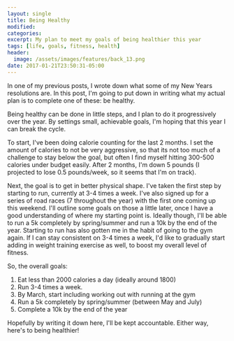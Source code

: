 ```yaml
---
layout: single
title: Being Healthy
modified:
categories:
excerpt: My plan to meet my goals of being healthier this year
tags: [life, goals, fitness, health]
header:
  image: /assets/images/features/back_13.png
date: 2017-01-21T23:50:31-05:00
---
```


In one of my previous posts, I wrote down what some of my New Years resolutions are.  In this post, I'm going to put down in writing what my actual plan is to complete one of these: be healthy.

Being healthy can be done in little steps, and I plan to do it progressively over the year.  By settings small, achievable goals, I'm hoping that this year I can break the cycle.  

To start, I've been doing calorie counting for the last 2 months.  I set the amount of calories to not be very aggressive, so that its not too much of a challenge to stay below the goal, but often I find myself hitting 300-500 calories under budget easily.   After 2 months, I'm down 5 pounds (I projected to lose 0.5 pounds/week, so it seems that I'm on track).

Next, the goal is to get in better physical shape.  I've taken the first step by starting to run, currently at 3-4 times a week.  I've also signed up for a series of road races (7 throughout the year) with the first one coming up this weekend.  I'll outline some goals on those a little later, once I have a good understanding of where my starting point is.  Ideally though, I'll be able to run a 5k completely by spring/summer and run a 10k by the end of the year.  Starting to run has also gotten me in the habit of going to the gym again.  If I can stay consistent on 3-4 times a week, I'd like to gradually start adding in weight training exercise as well, to boost my overall level of fitness.

So, the overall goals:

1. Eat less than 2000 calories a day (ideally around 1800)
2. Run 3-4 times a week.
3. By March, start including working out with running at the gym
4. Run a 5k completely by spring/summer (between May and July)
5. Complete a 10k by the end of the year


Hopefully by writing it down here, I'll be kept accountable.  Either way, here's to being healthier!
